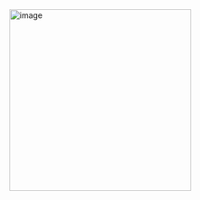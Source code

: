 <img width="321" alt="image" src="https://github.com/IanW2024/Classification-XGBModel/assets/114321941/6d37e481-dc25-4ada-81e4-28feb2afb0ab">
